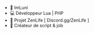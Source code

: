 - 👋 ImLuni
- 💻 Développeur Lua | PHP
- 🌱 Projet ZenLife [ Discord.gg/ZenLife ]
- 👀 Créateur de script & job

<!---
ImLuni.fr
--->
